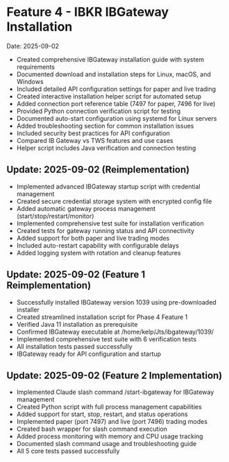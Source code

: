 # Feature 4 - IBKR IBGateway Installation

Date: 2025-09-02

- Created comprehensive IBGateway installation guide with system requirements
- Documented download and installation steps for Linux, macOS, and Windows
- Included detailed API configuration settings for paper and live trading
- Created interactive installation helper script for automated setup
- Added connection port reference table (7497 for paper, 7496 for live)
- Provided Python connection verification script for testing
- Documented auto-start configuration using systemd for Linux servers
- Added troubleshooting section for common installation issues
- Included security best practices for API configuration
- Compared IB Gateway vs TWS features and use cases
- Helper script includes Java verification and connection testing

## Update: 2025-09-02 (Reimplementation)

- Implemented advanced IBGateway startup script with credential management
- Created secure credential storage system with encrypted config file
- Added automatic gateway process management (start/stop/restart/monitor)
- Implemented comprehensive test suite for installation verification
- Created tests for gateway running status and API connectivity
- Added support for both paper and live trading modes
- Included auto-restart capability with configurable delays
- Added logging system with rotation and cleanup features

## Update: 2025-09-02 (Feature 1 Reimplementation)

- Successfully installed IBGateway version 1039 using pre-downloaded installer
- Created streamlined installation script for Phase 4 Feature 1
- Verified Java 11 installation as prerequisite
- Confirmed IBGateway executable at /home/kelp/Jts/ibgateway/1039/
- Implemented comprehensive test suite with 6 verification tests
- All installation tests passed successfully
- IBGateway ready for API configuration and startup

## Update: 2025-09-02 (Feature 2 Implementation)

- Implemented Claude slash command /start-ibgateway for IBGateway management
- Created Python script with full process management capabilities
- Added support for start, stop, restart, and status operations
- Implemented paper (port 7497) and live (port 7496) trading modes
- Created bash wrapper for slash command execution
- Added process monitoring with memory and CPU usage tracking
- Documented slash command usage and troubleshooting guide
- All 5 core tests passed successfully